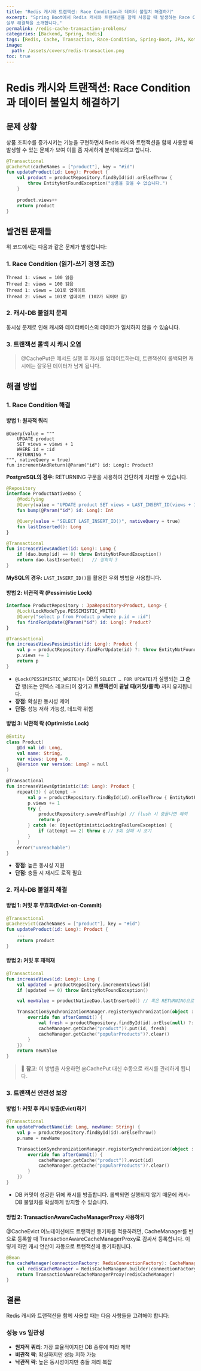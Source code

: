 ```yaml
---
title: "Redis 캐시와 트랜잭션: Race Condition과 데이터 불일치 해결하기"
excerpt: "Spring Boot에서 Redis 캐시와 트랜잭션을 함께 사용할 때 발생하는 Race Condition, 캐시-DB 불일치, 롤백 시 캐시 오염 문제와 원자적 쿼리, 비관적/낙관적 락을 활용한
실무 해결책을 소개합니다."
permalink: /redis-cache-transaction-problems/
categories: [Backend, Spring, Redis]
tags: [Redis, Cache, Transaction, Race-Condition, Spring-Boot, JPA, Kotlin, 동시성]
image:
  path: /assets/covers/redis-transaction.png
toc: true
---
```

# Redis 캐시와 트랜잭션: Race Condition과 데이터 불일치 해결하기

## 문제 상황

상품 조회수를 증가시키는 기능을 구현하면서 Redis 캐시와 트랜잭션을 함께 사용할 때 발생할 수 있는 문제가 보여 이를 좀 자세하게 분석해보려고 합니다.
```kotlin
@Transactional
@CachePut(cacheNames = ["product"], key = "#id")  
fun updateProduct(id: Long): Product {  
    val product = productRepository.findById(id).orElseThrow {  
        throw EntityNotFoundException("상품을 찾을 수 없습니다.")  
    }  
  
    product.views++  
    return product  
}
```

## 발견된 문제들

위 코드에서는 다음과 같은 문제가 발생합니다:

### 1. Race Condition (읽기-쓰기 경쟁 조건)
```
Thread 1: views = 100 읽음
Thread 2: views = 100 읽음
Thread 1: views = 101로 업데이트
Thread 2: views = 101로 업데이트 (102가 되어야 함)
```

### 2. 캐시-DB 불일치 문제
동시성 문제로 인해 캐시와 데이터베이스의 데이터가 일치하지 않을 수 있습니다.

### 3. 트랜잭션 롤백 시 캐시 오염
> @CachePut은 메서드 실행 후 캐시를 업데이트하는데, 트랜잭션이 롤백되면 캐시에는 잘못된 데이터가 남게 됩니다.


## 해결 방법

### 1. Race Condition 해결
#### 방법 1: 원자적 쿼리
```
@Query(value = """
    UPDATE product 
    SET views = views + 1 
    WHERE id = :id 
    RETURNING *
""", nativeQuery = true)
fun incrementAndReturn(@Param("id") id: Long): Product?
```
**PostgreSQL의 경우:** RETURNING 구문을 사용하여 간단하게 처리할 수 있습니다.

```kotlin
@Repository
interface ProductNativeDao {
    @Modifying
    @Query(value = "UPDATE product SET views = LAST_INSERT_ID(views + 1) WHERE id = :id", nativeQuery = true)
    fun bump(@Param("id") id: Long): Int

    @Query(value = "SELECT LAST_INSERT_ID()", nativeQuery = true)
    fun lastInserted(): Long
}

@Transactional
fun increaseViewsAndGet(id: Long): Long {
    if (dao.bump(id) == 0) throw EntityNotFoundException()
    return dao.lastInserted()   // 정확히 3
}

```
**MySQL의 경우:** `LAST_INSERT_ID()`를 활용한 우회 방법을 사용합니다.


#### 방법 2: 비관적 락 (Pessimistic Lock)
```kotlin
interface ProductRepository : JpaRepository<Product, Long> {
    @Lock(LockModeType.PESSIMISTIC_WRITE)
    @Query("select p from Product p where p.id = :id")
    fun findForUpdate(@Param("id") id: Long): Product?
}

@Transactional
fun increaseViewsPessimistic(id: Long): Product {
    val p = productRepository.findForUpdate(id) ?: throw EntityNotFoundException()
    p.views += 1
    return p
}
```
- `@Lock(PESSIMISTIC_WRITE)`(= DB의 `SELECT … FOR UPDATE`)가 실행되는 **그 순간** 행(또는 인덱스 레코드)이 잠기고 **트랜잭션이 끝날 때(커밋/롤백)** 까지 유지됩니다.
- **장점**: 확실한 동시성 제어
- **단점**: 성능 저하 가능성, 데드락 위험


#### 방법 3: 낙관적 락 (Optimistic Lock)
```kotlin
@Entity
class Product(
    @Id val id: Long,
    val name: String,
    var views: Long = 0,
    @Version var version: Long? = null
)

@Transactional
fun increaseViewsOptimistic(id: Long): Product {
    repeat(3) { attempt ->
        val p = productRepository.findById(id).orElseThrow { EntityNotFoundException() }
        p.views += 1
        try {
            productRepository.saveAndFlush(p) // flush 시 충돌나면 예외
            return p
        } catch (e: ObjectOptimisticLockingFailureException) {
            if (attempt == 2) throw e // 3회 실패 시 포기
        }
    }
    error("unreachable")
}
```

- **장점**: 높은 동시성 지원
- **단점**: 충돌 시 재시도 로직 필요

### 2. 캐시-DB 불일치 해결
#### 방법 1: 커밋 후 무효화(Evict-on-Commit)

```kotlin
@Transactional
@CacheEvict(cacheNames = ["product"], key = "#id")  
fun updateProduct(id: Long): Product {  
    ...
    return product  
}
```

#### 방법 2: 커밋 후 재적재

```kotlin
@Transactional
fun increaseViews(id: Long): Long {
    val updated = productRepository.incrementViews(id)
    if (updated == 0) throw EntityNotFoundException()

    val newValue = productNativeDao.lastInserted() // 혹은 RETURNING으로 받은 값

    TransactionSynchronizationManager.registerSynchronization(object : TransactionSynchronization {
        override fun afterCommit() {
            val fresh = productRepository.findById(id).orElse(null) ?: return
            cacheManager.getCache("product")?.put(id, fresh)
            cacheManager.getCache("popularProducts")?.clear()
        }
    })
    return newValue
}
```


> 📌 **참고**: 이 방법을 사용하면 @CachePut 대신 수동으로 캐시를 관리하게 됩니다.

### 3. 트랜잭션 안전성 보장
#### 방법 1: 커밋 후 캐시 방출(Evict)하기
```kotlin
@Transactional
fun updateProductName(id: Long, newName: String) {
    val p = productRepository.findById(id).orElseThrow()
    p.name = newName

    TransactionSynchronizationManager.registerSynchronization(object : TransactionSynchronization {
        override fun afterCommit() {
            cacheManager.getCache("product")?.evict(id)
            cacheManager.getCache("popularProducts")?.clear()
        }
    })
}

```
- DB 커밋이 성공한 뒤에 캐시를 방출합니다. 롤백되면 실행되지 않기 때문에 캐시-DB 불일치를 확실하게 방지할 수 있습니다.


#### 방법 2: TransactionAwareCacheManagerProxy 사용하기

@CacheEvict 어노테이션에도 트랜잭션 동기화를 적용하려면, CacheManager를 빈으로 등록할 때 TransactionAwareCacheManagerProxy로 감싸서 등록합니다. 이렇게 하면 캐시 연산이 자동으로 트랜잭션에 동기화됩니다.
```kotlin
@Bean
fun cacheManager(connectionFactory: RedisConnectionFactory): CacheManager {
    val redisCacheManager = RedisCacheManager.builder(connectionFactory).build()
    return TransactionAwareCacheManagerProxy(redisCacheManager)
}
```

## 결론

Redis 캐시와 트랜잭션을 함께 사용할 때는 다음 사항들을 고려해야 합니다:

### 성능 vs 일관성
- **원자적 쿼리**: 가장 효율적이지만 DB 종류에 따라 제약
- **비관적 락**: 확실하지만 성능 저하 가능
- **낙관적 락**: 높은 동시성이지만 충돌 처리 복잡


